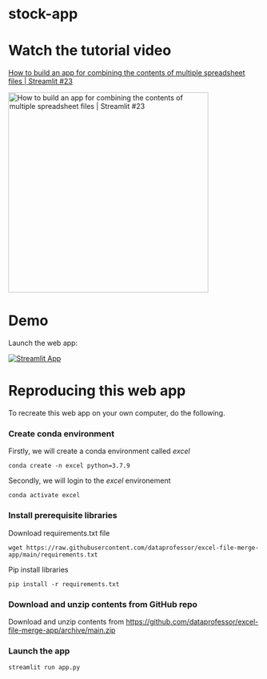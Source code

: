 # stock-app

# Watch the tutorial video

[How to build an app for combining the contents of multiple spreadsheet files | Streamlit #23](https://youtu.be/xt4hrtG4t3s)

<a href="https://youtu.be/xt4hrtG4t3s"><img src="http://img.youtube.com/vi/xt4hrtG4t3s/0.jpg" alt="How to build an app for combining the contents of multiple spreadsheet files | Streamlit #23" title="How to build an app for combining the contents of multiple spreadsheet files | Streamlit #23" width="400" /></a>

# Demo

Launch the web app:

[![Streamlit App](https://static.streamlit.io/badges/streamlit_badge_black_white.svg)](https://share.streamlit.io/dataprofessor/excel-file-merge-app/main/app.py)

# Reproducing this web app
To recreate this web app on your own computer, do the following.

### Create conda environment
Firstly, we will create a conda environment called *excel*
```
conda create -n excel python=3.7.9
```
Secondly, we will login to the *excel* environement
```
conda activate excel
```
### Install prerequisite libraries

Download requirements.txt file

```
wget https://raw.githubusercontent.com/dataprofessor/excel-file-merge-app/main/requirements.txt

```

Pip install libraries
```
pip install -r requirements.txt
```

###  Download and unzip contents from GitHub repo

Download and unzip contents from https://github.com/dataprofessor/excel-file-merge-app/archive/main.zip

###  Launch the app

```
streamlit run app.py
```
